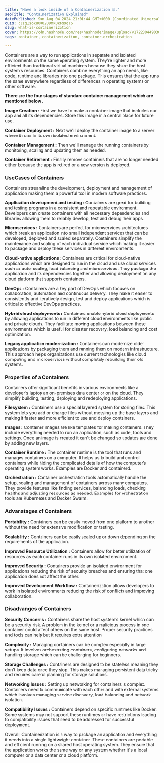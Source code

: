 ```yaml
---
title: "Have a look inside of a Containerization 🙄."
seoTitle: "Containerization Explained"
datePublished: Sun Aug 04 2024 21:01:44 GMT+0000 (Coordinated Universal Time)
cuid: clzg1sok8000209mk0kbd9ql6
slug: what-is-containerization
cover: https://cdn.hashnode.com/res/hashnode/image/upload/v1722804490309/b8a5d7ee-2e9c-4e84-bc9b-213d73688ab5.jpeg
tags: container, containerization, container-orchestration

---
```


Containers are a way to run applications in separate and isolated environments on the same operating system. They’re lighter and more efficient than traditional virtual machines because they share the host system's resources. Containers combine everything an app needs, like code, runtime and libraries into one package. This ensures that the app runs the same everywhere regardless of differences in operating systems or other software.

**There are the four stages of standard container management which are mentioned below .**

**Image Creation :** First we have to make a container image that includes our app and all its dependencies. Store this image in a central place for future use.

**Container Deployment :** Next we'll deploy the container image to a server where it runs in its own isolated environment.

**Container Management :** Then we'll manage the running containers by monitoring, scaling and updating them as needed.

**Container Retirement :** Finally remove containers that are no longer needed either because the app is retired or a new version is deployed.

### UseCases of Containers

Containers streamline the development, deployment and management of application making them a powerful tool in modern software practices.

**Application development and testing :** Containers are great for building and testing programs in a consistent and repeatable environment. Developers can create containers with all necessary dependencies and libraries allowing them to reliably develop, test and debug their apps.

**Microservices :** Containers are perfect for microservices architectures which break an application into small independent services that can be developed, deployed and scaled separately. Containers simplify the maintenance and scaling of each individual service which making it easier to package and deploy these services in different environments.

**Cloud-native applications :** Containers are critical for cloud-native applications which are designed to run in the cloud and use cloud services such as auto-scaling, load balancing and microservices. They package the application and its dependencies together and allowing deployment on any cloud platform that supports containers.

**DevOps :** Containers are a key part of DevOps which focuses on collaboration, automation and continuous delivery. They make it easier to consistently and iteratively design, test and deploy applications which is critical to effective DevOps practices.

**Hybrid cloud deployments :** Containers enable hybrid cloud deployments by allowing applications to run in different cloud environments like public and private clouds. They facilitate moving applications between these environments which is useful for disaster recovery, load balancing and cost optimization.

**Legacy application modernization :** Containers can modernize older applications by packaging them and running them on modern infrastructure. This approach helps organizations use current technologies like cloud computing and microservices without completely rebuilding their old systems.

### **Properties of a Containers**

Containers offer significant benefits in various environments like a developer’s laptop an on-premises data center or on the cloud. They simplify building, testing, deploying and redeploying applications.

**Filesystem :** Containers use a special layered system for storing files. This system lets you add or change files without messing up the base layers and making it faster and more efficient to use and deploy containers.

**Images :** Container images are like templates for making containers. They include everything needed to run an application, such as code, tools and settings. Once an image is created it can't be changed so updates are done by adding new layers.

**Container Runtime :** The container runtime is the tool that runs and manages containers on a computer. It helps us to build and control containers while hiding the complicated details of how the computer’s operating system works. Examples are Docker and containerd.

**Orchestration :** Container orchestration tools automatically handle the setup, scaling and management of containers across many computers. They provide features like finding services, balancing loads, checking healths and adjusting resources as needed. Examples for orchestration tools are Kubernetes and Docker Swarm.

### Advanatages of Containers

**Portability :** Containers can be easily moved from one platform to another without the need for extensive modification or testing.

**Scalability :** Containers can be easily scaled up or down depending on the requirements of the application.

**Improved Resource Utilization :** Containers allow for better utilization of resources as each container runs in its own isolated environment.

**Improved Security :** Containers provide an isolated environment for applications reducing the risk of security breaches and ensuring that one application does not affect the other.

**Improved Development Workflow :** Containerization allows developers to work in isolated environments reducing the risk of conflicts and improving collaboration.

### Disadvanges of Containers

**Security Concerns :** Containers share the host system’s kernel which can be a security risk. A problem in the kernel or a malicious process in one container could affect others on the same host. Proper security practices and tools can help but it requires extra attention.

**Complexity :** Managing containers can be complex especially in large setups. It involves orchestrating containers, configuring networks and handling storage which can be challenging for beginners.

**Storage Challenges :** Containers are designed to be stateless meaning they don’t keep data once they stop. This makes managing persistent data tricky and requires careful planning for storage solutions.

**Networking Issues :** Setting up networking for containers is complex. Containers need to communicate with each other and with external systems which involves managing service discovery, load balancing and network isolation.

**Compatibility Issues :** Containers depend on specific runtimes like Docker. Some systems may not support these runtimes or have restrictions leading to compatibility issues that need to be addressed for successful deployment.

Overall, Containerization is a way to package an application and everything it needs into a single lightweight container. These containers are portable and efficient running on a shared host operating system. They ensure that the application works the same way on any system whether it's a local computer or a data center or a cloud platform.
